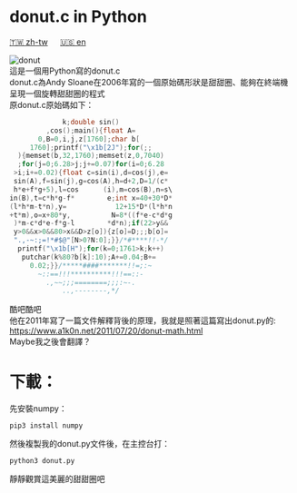 # donut.c in Python
[🇹🇼 zh-tw](./README.md) &emsp; [🇺🇸 en](./README.en.md)  

![donut](https://i.imgur.com/6IbUZ43.gif)  
這是一個用Python寫的donut.c  
donut.c為Andy Sloane在2006年寫的一個原始碼形狀是甜甜圈、能夠在終端機呈現一個旋轉甜甜圈的程式  
原donut.c原始碼如下：
```c
             k;double sin()
         ,cos();main(){float A=
       0,B=0,i,j,z[1760];char b[
     1760];printf("\x1b[2J");for(;;
  ){memset(b,32,1760);memset(z,0,7040)
  ;for(j=0;6.28>j;j+=0.07)for(i=0;6.28
 >i;i+=0.02){float c=sin(i),d=cos(j),e=
 sin(A),f=sin(j),g=cos(A),h=d+2,D=1/(c*
 h*e+f*g+5),l=cos      (i),m=cos(B),n=s\
in(B),t=c*h*g-f*        e;int x=40+30*D*
(l*h*m-t*n),y=            12+15*D*(l*h*n
+t*m),o=x+80*y,          N=8*((f*e-c*d*g
 )*m-c*d*e-f*g-l        *d*n);if(22>y&&
 y>0&&x>0&&80>x&&D>z[o]){z[o]=D;;;b[o]=
 ".,-~:;=!*#$@"[N>0?N:0];}}/*#****!!-*/
  printf("\x1b[H");for(k=0;1761>k;k++)
   putchar(k%80?b[k]:10);A+=0.04;B+=
     0.02;}}/*****####*******!!=;:~
       ~::==!!!**********!!!==::-
         .,~~;;;========;;;:~-.
             ..,--------,*/
```
酷吧酷吧  
他在2011年寫了一篇文件解釋背後的原理，我就是照著這篇寫出donut.py的:  
https://www.a1k0n.net/2011/07/20/donut-math.html   
Maybe我之後會翻譯？  
# 下載：
先安裝numpy：
```
pip3 install numpy
```
然後複製我的donut.py文件後，在主控台打：
```
python3 donut.py
```
靜靜觀賞這美麗的甜甜圈吧